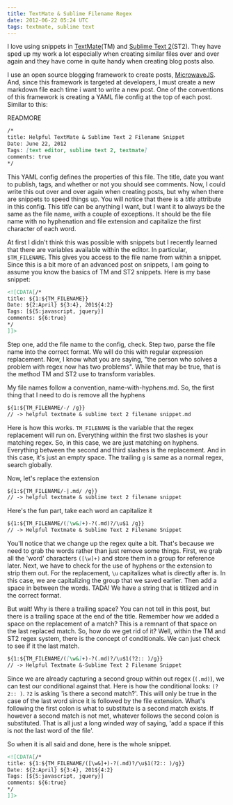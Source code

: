 ```yaml
---
title: TextMate & Sublime Filename Regex
date: 2012-06-22 05:24 UTC
tags: textmate, sublime text
---
```


I love using snippets in [TextMate](http://macromates.com)(TM) and [Sublime Text 2](http://www.sublimetext.com)(ST2). They have sped up my work a lot especially when creating similar files over and over again and they have come in quite handy when creating blog posts also.

I use an open source blogging framework to create posts, [MicrowaveJS](https://github.com/tstone/MicrowaveJS). And, since this framework is targeted at developers, I must create a new markdown file each time i want to write a new post. One of the conventions of this framework is creating a YAML file config at the top of each post. Similar to this:

READMORE

```md
/*
title: Helpful TextMate & Sublime Text 2 Filename Snippet
Date: June 22, 2012
Tags: [text editor, sublime text 2, textmate]
comments: true
*/
```

This YAML config defines the properties of this file. The title, date you want to publish, tags, and whether or not you should see comments. Now, I could write this out over and over again when creating posts, but why when there are snippets to speed things up. You will notice that there is a *title* attribute in this config. This *title* can be anything I want, but I want it to always be the same as the file name, with a couple of exceptions. It should be the file name with no hyphenation and file extension and capitalize the first character of each word.

At first I didn't think this was possible with snippets but I recently learned that there are variables available within the editor. In particular, `$TM_FILENAME`. This gives you access to the file name from within a snippet. Since this is a bit more of an advanced post on snippets, I am going to assume you know the basics of TM and ST2 snippets. Here is my base snippet:

```xml
<![CDATA[/*
title: ${1:${TM_FILENAME}}
Date: ${2:April} ${3:4}, 201${4:2}
Tags: [${5:javascript, jquery}]
comments: ${6:true}
*/
]]>
```

Step one, add the file name to the config, check. Step two, parse the file name into the correct format. We will do this with regular expression replacement. Now, I know what you are saying, "the person who solves a problem with regex now has two problems". While that may be true, that is the method TM and ST2 use to transform variables.

My file names follow a convention, name-with-hyphens.md. So, the first thing that I need to do is remove all the hyphens

```md
${1:${TM_FILENAME/-/ /g}}
// -> helpful textmate & sublime text 2 filename snippet.md
```

Here is how this works. `TM_FILENAME` is the variable that the regex replacement will run on. Everything within the first two slashes is your matching regex. So, in this case, we are just matching on hyphens. Everything between the second and third slashes is the replacement. And in this case, it's just an empty space. The trailing `g` is same as a normal regex, search globally.

Now, let's replace the extension

```md
${1:${TM_FILENAME/-|.md/ /g}}
// -> helpful textmate & sublime text 2 filename snippet
```

Here's the fun part, take each word an capitalize it

```md
${1:${TM_FILENAME/([\w&]+)-?(.md)?/\u$1 /g}}
// -> Helpful Textmate & Sublime Text 2 Filename Snippet
```

You'll notice that we change up the regex quite a bit. That's because we need to grab the words rather than just remove some things. First, we grab all the 'word' characters `([\w]+)` and store them in a group for reference later. Next, we have to check for the use of hyphens or the extension to strip them out. For the replacement, `\u` capitalizes what is directly after is. In this case, we are capitalizing the group that we saved earlier. Then add a space in between the words. TADA! We have a string that is titlized and in the correct format.

But wait! Why is there a trailing space? You can not tell in this post, but there is a trailing space at the end of the title. Remember how we added a space on the replacement of a match? This is a remnant of that space on the last replaced match. So, how do we get rid of it? Well, within the TM and ST2 regex system, there is the concept of conditionals. We can just check to see if it the last match.

```md
${1:${TM_FILENAME/([\w&]+)-?(.md)?/\u$1(?2:: )/g}}
// -> Helpful Textmate &-Sublime Text 2 Filename Snippet
```

Since we are already capturing a second group within out regex (`(.md)`), we can test our conditional against that. Here is how the conditional looks: `(?2:: )`. `?2` is asking 'is there a second match?'. This will only be true in the case of the last word since it is followed by the file extension. What's following the first colon is what to substitute is a second match exists. If however a second match is not met, whatever follows the second colon is substituted. That is all just a long winded way of saying, 'add a space if this is not the last word of the file'.

So when it is all said and done, here is the whole snippet.

```xml
<![CDATA[/*
title: ${1:${TM_FILENAME/([\w&]+)-?(.md)?/\u$1(?2:: )/g}}
Date: ${2:April} ${3:4}, 201${4:2}
Tags: [${5:javascript, jquery}]
comments: ${6:true}
*/
]]>
```

